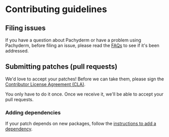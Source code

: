 # Contributing guidelines

## Filing issues

If you have a question about Pachyderm or have a problem using Pachyderm, before filing an issue, please read the [FAQs](doc/FAQ.md) to see if it's been addressed.

## Submitting patches (pull requests)

We'd love to accept your patches! Before we can take them, please sign the [Contributor License Agreement (CLA)](https://pachyderm.wufoo.com/forms/pachyderm-contributor-license-agreement/).

You only have to do it once. Once we receive it, we'll be able to accept your pull requests.

### Adding dependencies

If your patch depends on new packages, follow the [instructions to add a dependency](docs/development.md#dependency-management).
